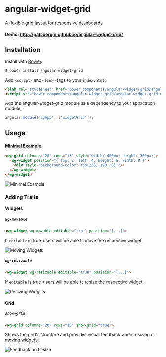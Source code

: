 # angular-widget-grid
A flexible grid layout for responsive dashboards

#### Demo: http://patbuergin.github.io/angular-widget-grid/

## Installation
Install with [Bower](http://bower.io/):

```sh
$ bower install angular-widget-grid
```

Add `<script>` and `<link>` tags to your `index.html`:

```html
<link rel="stylesheet" href="bower_components/angular-widget-grid/angular-widget-grid.css">
<script src="bower_components/angular-widget-grid/angular-widget-grid.min.js"></script>
```

Add the angular-widget-grid module as a dependency to your application module:

```javascript
angular.module('myApp', ['widgetGrid']);
```

## Usage
#### Minimal Example
```html
<wg-grid columns="20" rows="15" style="width: 400px; height: 300px;">
  <wg-widget position="{ top: 2, left: 4, height: 6, width: 8 }">
    <div style="background-color: rgb(255, 190, 0);"/>
  </wg-widget>
</wg-widget>
```
![Minimal Example](https://raw.githubusercontent.com/patbuergin/angular-widget-grid/master/doc/wg-1.png)

### Adding Traits
#### Widgets
##### `wg-movable`
```html
<wg-widget wg-movable editable="true" position="[...]">
```
If `editable` is true, users will be able to move the respective widget.

![Moving Widgets](https://raw.githubusercontent.com/patbuergin/angular-widget-grid/master/doc/wg-2.png)

##### `wg-resizable`
```html
<wg-widget wg-resizable editable="true" position="[...]">
```
If `editable` is true, users will be able to resize the respective widget.

![Resizing Widgets](https://raw.githubusercontent.com/patbuergin/angular-widget-grid/master/doc/wg-3.png)

#### Grid
##### `show-grid`
```html
<wg-grid columns="20" rows="15" show-grid="true">
```
Shows the grid's structure and provides visual feedback when resizing or moving widgets.

![Feedback on Resize](https://raw.githubusercontent.com/patbuergin/angular-widget-grid/master/doc/wg-4.png)
